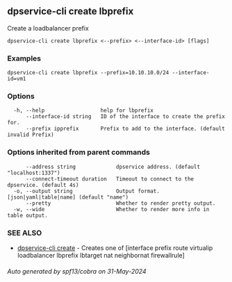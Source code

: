 ## dpservice-cli create lbprefix

Create a loadbalancer prefix

```
dpservice-cli create lbprefix <--prefix> <--interface-id> [flags]
```

### Examples

```
dpservice-cli create lbprefix --prefix=10.10.10.0/24 --interface-id=vm1
```

### Options

```
  -h, --help                  help for lbprefix
      --interface-id string   ID of the interface to create the prefix for.
      --prefix ipprefix       Prefix to add to the interface. (default invalid Prefix)
```

### Options inherited from parent commands

```
      --address string             dpservice address. (default "localhost:1337")
      --connect-timeout duration   Timeout to connect to the dpservice. (default 4s)
  -o, --output string              Output format. [json|yaml|table|name] (default "name")
      --pretty                     Whether to render pretty output.
  -w, --wide                       Whether to render more info in table output.
```

### SEE ALSO

* [dpservice-cli create](dpservice-cli_create.md)	 - Creates one of [interface prefix route virtualip loadbalancer lbprefix lbtarget nat neighbornat firewallrule]

###### Auto generated by spf13/cobra on 31-May-2024

